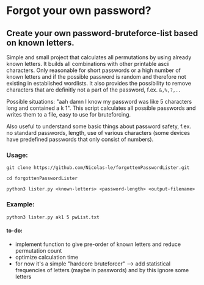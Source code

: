# Forgot your own password?
## Create your own password-bruteforce-list based on known letters.


Simple and small project that calculates all permutations by using already known letters. It builds all combinations with other printable ascii characters. Only reasonable for short passwords or a high number of known letters and if the possible password is random and therefore not existing in established wordlists. 
It also provides the possibility to remove characters that are definitly not a part of the password, f.ex. `&,%,?,..`

Possible situations: "aah damn I know my password was like 5 characters long and contained a k 1". 
This script calculates all possible passwords and writes them to a file, easy to use for bruteforcing.

Also useful to understand some basic things about password safety, f.ex. no standard passwords, length, use of various characters (some devices have predefined passwords that only consist of numbers).

### Usage:

`git clone https://github.com/Nicolas-le/forgottenPasswordLister.git`

`cd forgottenPasswordLister`

`python3 lister.py <known-letters> <password-length> <output-filename>`

### Example: 

`python3 lister.py ak1 5 pwList.txt`

#### to-do: 
* implement function to give pre-order of known letters and reduce permutation count
* optimize calculation time
* for now it's a simple "hardcore bruteforcer" --> add statistical frequencies of letters (maybe in passwords) and by this ignore some letters 



